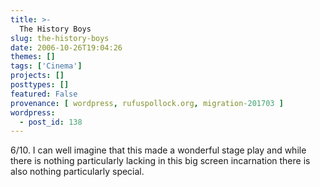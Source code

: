 ```yaml
---
title: >-
  The History Boys
slug: the-history-boys
date: 2006-10-26T19:04:26
themes: []
tags: ['Cinema']
projects: []
posttypes: []
featured: False
provenance: [ wordpress, rufuspollock.org, migration-201703 ]
wordpress:
  - post_id: 138
---
```


6/10. I can well imagine that this made a wonderful stage play and while there is nothing particularly lacking in this big screen incarnation there is also nothing particularly special.

